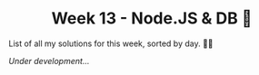 <h1 align='center'>Week 13 - Node.JS & DB 🚀</h1>

List of all my solutions for this week, sorted by day. 👨‍💻

_Under development..._
